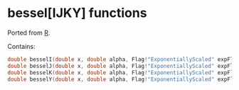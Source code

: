 bessel[IJKY] functions
=======

Ported from [R](http://www.r-project.org).

Contains:
```D
double besselI(double x, double alpha, Flag!"ExponentiallyScaled" expFlag = Flag!"ExponentiallyScaled".no);
double besselJ(double x, double alpha, Flag!"ExponentiallyScaled" expFlag = Flag!"ExponentiallyScaled".no);
double besselK(double x, double alpha, Flag!"ExponentiallyScaled" expFlag = Flag!"ExponentiallyScaled".no);
double besselY(double x, double alpha, Flag!"ExponentiallyScaled" expFlag = Flag!"ExponentiallyScaled".no);
```
